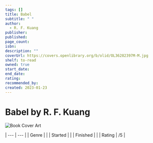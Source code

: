 ```yaml
---
tags: []
title: Babel
subtitle: " "
author:
  - R. F. Kuang
publisher: 
published: 
page_count: 
isbn: 
description: ""
coverUrl: https://covers.openlibrary.org/b/olid/OL36282397M-M.jpg
shelf: to-read
owned: true
start_date: 
end_date: 
rating: 
recommended_by: 
created: 2023-01-23
---
```


# Babel by R. F. Kuang

![Book Cover Art](https://covers.openlibrary.org/b/olid/OL36282397M-M.jpg)


| --- | --- |
| Genre |  |
| Started |  |
| Finished |  |
| Rating | /5 |

